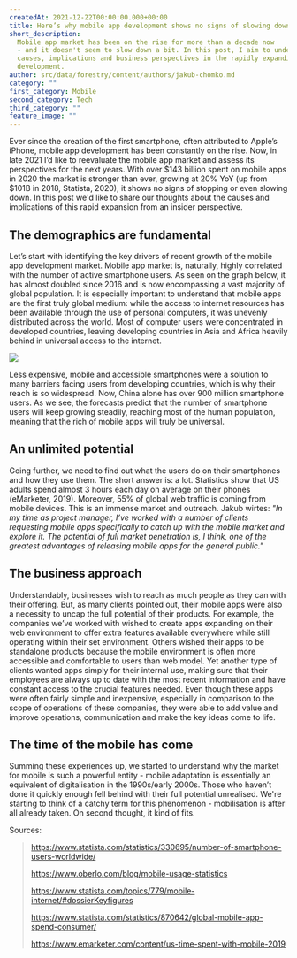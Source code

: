 ```yaml
---
createdAt: 2021-12-22T00:00:00.000+00:00
title: Here’s why mobile app development shows no signs of slowing down
short_description:
  Mobile app market has been on the rise for more than a decade now
  - and it doesn't seem to slow down a bit. In this post, I aim to understand the
  causes, implications and business perspectives in the rapidly expanding mobile app
  development.
author: src/data/forestry/content/authors/jakub-chomko.md
category: ""
first_category: Mobile
second_category: Tech
third_category: ""
feature_image: ""
---
```


Ever since the creation of the first smartphone, often attributed to Apple’s iPhone, mobile app development has been constantly on the rise. Now, in late 2021 I’d like to reevaluate the mobile app market and assess its perspectives for the next years. With over $143 billion spent on mobile apps in 2020 the market is stronger than ever, growing at 20% YoY (up from $101B in 2018, Statista, 2020), it shows no signs of stopping or even slowing down. In this post we'd like to share our thoughts about the causes and implications of this rapid expansion from an insider perspective.

## The demographics are fundamental

Let’s start with identifying the key drivers of recent growth of the mobile app development market. Mobile app market is, naturally, highly correlated with the number of active smartphone users. As seen on the graph below, it has almost doubled since 2016 and is now encompassing a vast majority of global population. It is especially important to understand that mobile apps are the first truly global medium: while the access to internet resources has been available through the use of personal computers, it was unevenly distributed across the world. Most of computer users were concentrated in developed countries, leaving developing countries in Asia and Africa heavily behind in universal access to the internet.

![](/uploads/screenshot-2021-12-22-at-12-40-43.png)

Less expensive, mobile and accessible smartphones were a solution to many barriers facing users from developing countries, which is why their reach is so widespread. Now, China alone has over 900 million smartphone users. As we see, the forecasts predict that the number of smartphone users will keep growing steadily, reaching most of the human population, meaning that the rich of mobile apps will truly be universal.

## An unlimited potential

Going further, we need to find out what the users do on their smartphones and how they use them. The short answer is: a lot. Statistics show that US adults spend almost 3 hours each day on average on their phones (eMarketer, 2019). Moreover, 55% of global web traffic is coming from mobile devices. This is an immense market and outreach. Jakub wirtes: _"In my time as project manager, I’ve worked with a number of clients requesting mobile apps specifically to catch up with the mobile market and explore it. The potential of full market penetration is, I think, one of the greatest advantages of releasing mobile apps for the general public."_

## The business approach

Understandably, businesses wish to reach as much people as they can with their offering. But, as many clients pointed out, their mobile apps were also a necessity to uncap the full potential of their products. For example, the companies we’ve worked with wished to create apps expanding on their web environment to offer extra features available everywhere while still operating within their set environment. Others wished their apps to be standalone products because the mobile environment is often more accessible and comfortable to users than web model. Yet another type of clients wanted apps simply for their internal use, making sure that their employees are always up to date with the most recent information and have constant access to the crucial features needed. Even though these apps were often fairly simple and inexpensive, especially in comparison to the scope of operations of these companies, they were able to add value and improve operations, communication and make the key ideas come to life.

## The time of the mobile has come

Summing these experiences up, we started to understand why the market for mobile is such a powerful entity - mobile adaptation is essentially an equivalent of digitalisation in the 1990s/early 2000s. Those who haven’t done it quickly enough fell behind with their full potential unrealised. We're starting to think of a catchy term for this phenomenon - mobilisation is after all already taken. On second thought, it kind of fits.

Sources:

> https://www.statista.com/statistics/330695/number-of-smartphone-users-worldwide/
>
> https://www.oberlo.com/blog/mobile-usage-statistics
>
> https://www.statista.com/topics/779/mobile-internet/#dossierKeyfigures
>
> https://www.statista.com/statistics/870642/global-mobile-app-spend-consumer/
>
> https://www.emarketer.com/content/us-time-spent-with-mobile-2019
